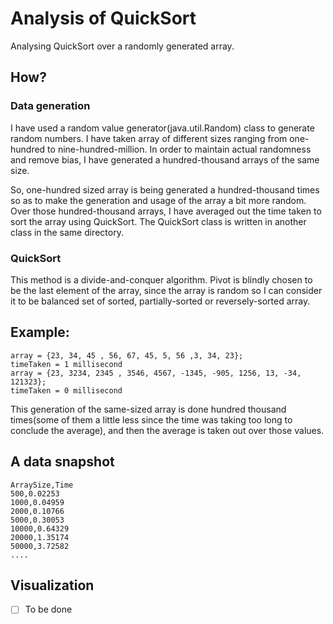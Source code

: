 # Analysis of QuickSort
Analysing QuickSort over a randomly generated array.

## How?

### Data generation
I have used a random value generator(java.util.Random) class
to generate random numbers. I have taken array of different
sizes ranging from one-hundred to nine-hundred-million. In
order to maintain actual randomness and remove bias, I have 
generated a hundred-thousand arrays of the same size. 

So, one-hundred sized array is being generated a hundred-thousand
times so as to make the generation and usage of the array a bit
more random. Over those hundred-thousand arrays, I have averaged
out the time taken to sort the array using QuickSort. The QuickSort
class is written in another class in the same directory.

### QuickSort
This method is a divide-and-conquer algorithm. Pivot is blindly 
chosen to be the last element of the array, since the array is 
random so I can consider it to be balanced set of sorted, 
partially-sorted or reversely-sorted array.

## Example:
```
array = {23, 34, 45 , 56, 67, 45, 5, 56 ,3, 34, 23};
timeTaken = 1 millisecond
array = {23, 3234, 2345 , 3546, 4567, -1345, -905, 1256, 13, -34, 121323};
timeTaken = 0 millisecond
```
This generation of the same-sized array is done hundred thousand times(some of them a little less since the time was taking too long to conclude the average), 
and then the average is taken out over those values.

## A data snapshot
```
ArraySize,Time
500,0.02253
1000,0.04959
2000,0.10766
5000,0.30053
10000,0.64329
20000,1.35174
50000,3.72582
....
```

## Visualization
- [ ] To be done